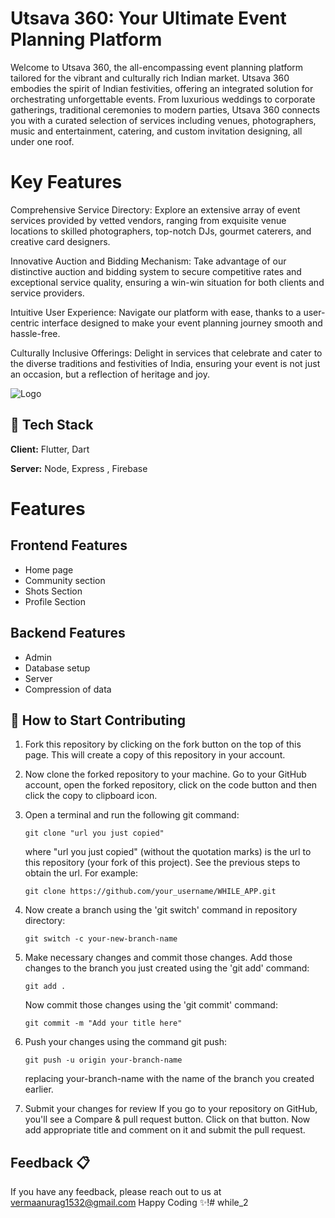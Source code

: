 # Utsava 360: Your Ultimate Event Planning Platform

Welcome to Utsava 360, the all-encompassing event planning platform tailored for the vibrant and culturally rich Indian market. Utsava 360 embodies the spirit of Indian festivities, offering an integrated solution for orchestrating unforgettable events. From luxurious weddings to corporate gatherings, traditional ceremonies to modern parties, Utsava 360 connects you with a curated selection of services including venues, photographers, music and entertainment, catering, and custom invitation designing, all under one roof.

# Key Features

Comprehensive Service Directory: Explore an extensive array of event services provided by vetted vendors, ranging from exquisite venue locations to skilled photographers, top-notch DJs, gourmet caterers, and creative card designers.

Innovative Auction and Bidding Mechanism: Take advantage of our distinctive auction and bidding system to secure competitive rates and exceptional service quality, ensuring a win-win situation for both clients and service providers.

Intuitive User Experience: Navigate our platform with ease, thanks to a user-centric interface designed to make your event planning journey smooth and hassle-free.

Culturally Inclusive Offerings: Delight in services that celebrate and cater to the diverse traditions and festivities of India, ensuring your event is not just an occasion, but a reflection of heritage and joy.

![Logo](https://user-images.githubusercontent.com/104077846/236628843-51ae52c5-952f-4ab1-b0b5-bad715f45017.png)

## 📌 Tech Stack

**Client:** Flutter, Dart

**Server:** Node, Express , Firebase

# Features

## Frontend Features
* Home page
* Community section 
* Shots Section
* Profile Section

## Backend Features
* Admin
* Database setup 
* Server
* Compression of data

## 🎯 How to Start Contributing <a name = "how_contribute"></a>
1. Fork this repository by clicking on the fork button on the top of this page. This will create a copy of this repository in your account.
2. Now clone the forked repository to your machine. Go to your GitHub account, open the forked repository, click on the code button and then click the copy to clipboard icon.
3. Open a terminal and run the following git command:
      ```
      git clone "url you just copied"
      ```
   where "url you just copied" (without the quotation marks) is the url to this repository (your fork of this project). See the previous steps to obtain the url.
   For example:
      ```
      git clone https://github.com/your_username/WHILE_APP.git
      ```
4. Now create a branch using the 'git switch' command in repository directory:
      ```
      git switch -c your-new-branch-name
      ```
5. Make necessary changes and commit those changes. Add those changes to the branch you just created using the 'git add' command:
      ```
      git add .
      ```
    Now commit those changes using the 'git commit' command:
      ```
      git commit -m "Add your title here"
      ```
6. Push your changes using the command git push:
      ```
      git push -u origin your-branch-name
      ```
      replacing your-branch-name with the name of the branch you created earlier.
      
7. Submit your changes for review 
    If you go to your repository on GitHub, you'll see a Compare & pull request button. Click on that button. Now add appropriate title and comment on it and submit
    the pull request.
    
## Feedback 📋

If you have any feedback, please reach out to us at vermaanurag1532@gmail.com
Happy Coding ✨!# while_2

